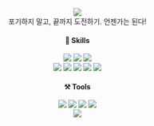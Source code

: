 
<div align="center">
  <img src="https://capsule-render.vercel.app/api?type=venom&height=100&color=gradient&text=RABO's%20Repositoy&textBg=false&fontSize=70&section=header&reversal=false&fontAlign=50&animation=fadeIn&fontColor=dabae9">
</div>
<div align="center">
  포기하지 말고, 끝까지 도전하기. 언젠가는 된다!
</div>
<div align="center">	
  	<h4>🌱 Skills</h4>
  <img src="https://img.shields.io/badge/MySQL-00000F?style=flat&logo=mysql&logoColor=white" />
  <img src="https://img.shields.io/badge/Microsoft_SQL_Server-CC2927?style=flat&logo=microsoft-sql-server&logoColor=white"> 
  <img src="https://img.shields.io/badge/Oracle-F80000?style=flat&logo=oracle&logoColor=black" />
  <br>
  <img src="https://img.shields.io/badge/Java-ED8B00?style=flat&logo=openjdk&logoColor=white" />
  <img src="https://img.shields.io/badge/JavaScript-F7DF1E?style=flat&logo=JavaScript&logoColor=white" />
  <img src="https://img.shields.io/badge/jQuery-0769AD?style=flat&logo=jquery&logoColor=white" />
	<img src="https://img.shields.io/badge/HTML5-E34F26?style=flat&logo=HTML5&logoColor=white" />
	<img src="https://img.shields.io/badge/CSS3-1572B6?style=flat&logo=CSS3&logoColor=white" />
	
</div>
<div align="center">
	<h4>⚒️ Tools</h4>
	<img src="https://img.shields.io/badge/Spring-6DB33F?style=flat&logo=spring&logoColor=white" />
	<img src="https://img.shields.io/badge/Eclipse-2C2255?style=flat&logo=eclipse&logoColor=white">
  <img src="https://img.shields.io/badge/Github-181717?style=flat&logo=github&logoColor=white" />
	<img src="https://img.shields.io/badge/Discord-5865F2?style=flat&logo=Discord&logoColor=white" />
</div>

<!--
<div align="center">
	<h4>📫 SNS & Email</h4>
	<a href="https://rabo93.tistory.com/" title="바로가기(새창)" target="_blank">
		<img src="https://img.shields.io/badge/tistory-ed461d?style=flat&logo=Tistory&logoColor=white" />
	</a>
</div>
-->
<div align="center">
  <a href="https://hits.seeyoufarm.com"><img src="https://hits.seeyoufarm.com/api/count/incr/badge.svg?url=https%3A%2F%2Fgithub.com%2Frabo93&count_bg=%23C5EDA7&title_bg=%236AB78E&icon=&icon_color=%23E7E7E7&title=visit&edge_flat=false"/></a>
</div>




<!--
## Hi there 👋
-->
<!--
**rabo93/rabo93** is a ✨ _special_ ✨ repository because its `README.md` (this file) appears on your GitHub profile.

Here are some ideas to get you started:

- 🔭 I’m currently working on ...
- 🌱 I’m currently learning ...
- 👯 I’m looking to collaborate on ...
- 🤔 I’m looking for help with ...
- 💬 Ask me about ...
- 📫 How to reach me: ...
- 😄 Pronouns: ...
- ⚡ Fun fact: ...
-->
